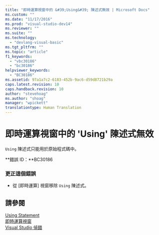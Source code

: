 ```yaml
---
title: "即時運算視窗中的 &#39;Using&#39; 陳述式無效 | Microsoft Docs"
ms.custom: ""
ms.date: "11/17/2016"
ms.prod: "visual-studio-dev14"
ms.reviewer: ""
ms.suite: ""
ms.technology: 
  - "devlang-visual-basic"
ms.tgt_pltfrm: ""
ms.topic: "article"
f1_keywords: 
  - "vbc30186"
  - "bc30186"
helpviewer_keywords: 
  - "BC30186"
ms.assetid: 97a1a7c2-6183-452b-9ac6-d59d8721b29a
caps.latest.revision: 10
caps.handback.revision: 10
author: "stevehoag"
ms.author: "shoag"
manager: "wpickett"
translationtype: Human Translation
---
```

# 即時運算視窗中的 &#39;Using&#39; 陳述式無效
`Using` 陳述式只能用於原始程式碼中。  
  
 **錯誤 ID：**BC30186  
  
### 更正這個錯誤  
  
-   從 \[即時運算\] 視窗移除 `Using` 陳述式。  
  
## 請參閱  
 [Using Statement](../../visual-basic/language-reference/statements/using-statement.md)   
 [即時運算視窗](/visual-studio/ide/reference/immediate-window)   
 [Visual Studio 偵錯](/visual-studio/debugger/debugging-in-visual-studio)